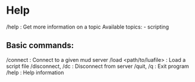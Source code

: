 # Help

/help <topic>               : Get more information on a topic
Available topics:
    - scripting

Basic commands:
---------------
/connect <host> <port>         : Connect to a given mud server
/load <path/to/luafile>        : Load a script file
/disconnect, /dc               : Disconnect from server
/quit, /q                      : Exit program
/help                          : Help information
